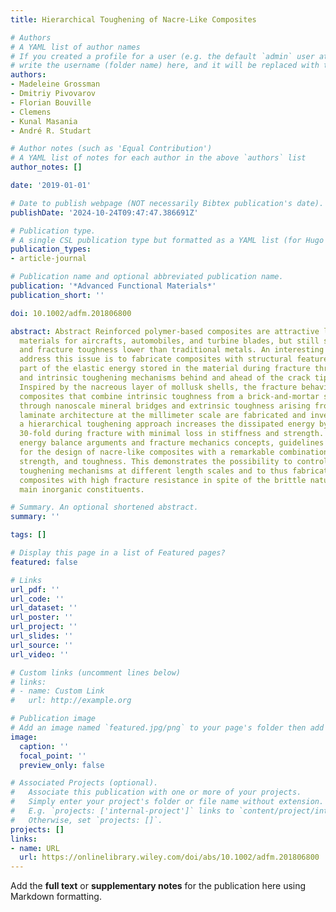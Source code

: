 ```yaml
---
title: Hierarchical Toughening of Nacre-Like Composites

# Authors
# A YAML list of author names
# If you created a profile for a user (e.g. the default `admin` user at `content/authors/admin/`), 
# write the username (folder name) here, and it will be replaced with their full name and linked to their profile.
authors:
- Madeleine Grossman
- Dmitriy Pivovarov
- Florian Bouville
- Clemens
- Kunal Masania
- André R. Studart

# Author notes (such as 'Equal Contribution')
# A YAML list of notes for each author in the above `authors` list
author_notes: []

date: '2019-01-01'

# Date to publish webpage (NOT necessarily Bibtex publication's date).
publishDate: '2024-10-24T09:47:47.386691Z'

# Publication type.
# A single CSL publication type but formatted as a YAML list (for Hugo requirements).
publication_types:
- article-journal

# Publication name and optional abbreviated publication name.
publication: '*Advanced Functional Materials*'
publication_short: ''

doi: 10.1002/adfm.201806800

abstract: Abstract Reinforced polymer-based composites are attractive lightweight
  materials for aircrafts, automobiles, and turbine blades, but still show strength
  and fracture toughness lower than traditional metals. An interesting approach to
  address this issue is to fabricate composites with structural features that absorb
  part of the elastic energy stored in the material during fracture through extrinsic
  and intrinsic toughening mechanisms behind and ahead of the crack tip, respectively.
  Inspired by the nacreous layer of mollusk shells, the fracture behavior of multiscale
  composites that combine intrinsic toughness from a brick-and-mortar structure connected
  through nanoscale mineral bridges and extrinsic toughness arising from a brittle–ductile
  laminate architecture at the millimeter scale are fabricated and investigated. Such
  a hierarchical toughening approach increases the dissipated energy by more than
  30-fold during fracture with minimal loss in stiffness and strength. Using simple
  energy balance arguments and fracture mechanics concepts, guidelines are established
  for the design of nacre-like composites with a remarkable combination of stiffness,
  strength, and toughness. This demonstrates the possibility to controllably introduce
  toughening mechanisms at different length scales and to thus fabricate hierarchical
  composites with high fracture resistance in spite of the brittle nature of their
  main inorganic constituents.

# Summary. An optional shortened abstract.
summary: ''

tags: []

# Display this page in a list of Featured pages?
featured: false

# Links
url_pdf: ''
url_code: ''
url_dataset: ''
url_poster: ''
url_project: ''
url_slides: ''
url_source: ''
url_video: ''

# Custom links (uncomment lines below)
# links:
# - name: Custom Link
#   url: http://example.org

# Publication image
# Add an image named `featured.jpg/png` to your page's folder then add a caption below.
image:
  caption: ''
  focal_point: ''
  preview_only: false

# Associated Projects (optional).
#   Associate this publication with one or more of your projects.
#   Simply enter your project's folder or file name without extension.
#   E.g. `projects: ['internal-project']` links to `content/project/internal-project/index.md`.
#   Otherwise, set `projects: []`.
projects: []
links:
- name: URL
  url: https://onlinelibrary.wiley.com/doi/abs/10.1002/adfm.201806800
---
```


Add the **full text** or **supplementary notes** for the publication here using Markdown formatting.
